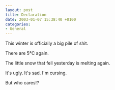 ```yaml
---
layout: post
title: Declaration
date: 2003-01-07 15:38:40 +0100
categories:
- General
---
```

This winter is officially a big pile of shit.

There are 5&deg;C again.

The little snow that fell yesterday is melting again.

It's ugly. It's sad. I'm cursing.

But who cares!?


